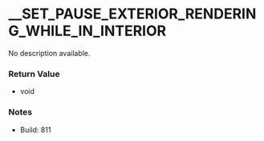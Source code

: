 # __SET_PAUSE_EXTERIOR_RENDERING_WHILE_IN_INTERIOR

No description available.

### Return Value
* void

### Notes
* Build: 811


